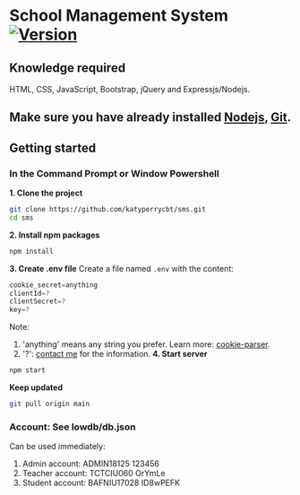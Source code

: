 # School Management System [![Version](https://img.shields.io/badge/version-12.5.0-blue.svg)](https://github.com/katyperrycbt/sms/releases/tag/v12.5.0)

## Knowledge required
HTML, CSS, JavaScript, Bootstrap, jQuery and Expressjs/Nodejs.

## Make sure you have already installed [Nodejs](https://docs.npmjs.com/downloading-and-installing-node-js-and-npm), [Git](https://git-scm.com/downloads).

## Getting started

### In the Command Prompt or Window Powershell
**1. Clone the project**
```bash
git clone https://github.com/katyperrycbt/sms.git
cd sms
```
**2. Install npm packages** 
```bash
npm install
```
**3. Create .env file**
Create a file named `.env` with the content: 
```javascript
cookie_secret=anything
clientId=?
clientSecret=?
key=?
```
Note: 
  1. 'anything' means any string you prefer. Learn more: [cookie-parser](https://www.npmjs.com/package/cookie-parser).
  2. '?': [contact me](mailto:katyperrycbt@gmail.com) for the information.
**4. Start server**
```bash
npm start
```

**Keep updated**
```bash
git pull origin main
```

### **Account:** See lowdb/db.json

Can be used immediately:
1. Admin account:     ADMIN18125    123456
2. Teacher account:   TCTCIU060     OrYmLe
3. Student account:   BAFNIU17028   ID8wPEFK

